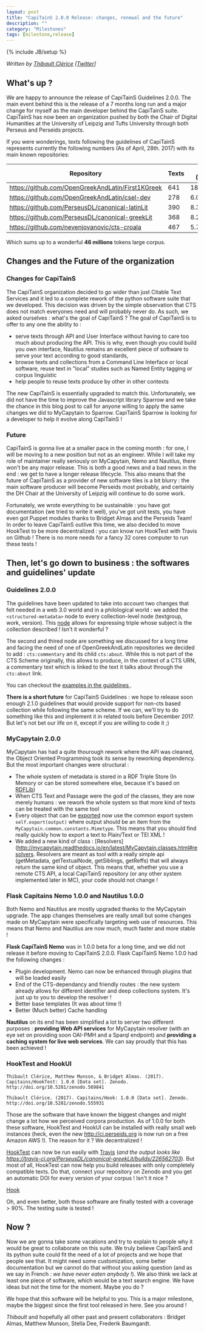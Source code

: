 ```yaml
---
layout: post
title: "CapiTainS 2.0.0 Release: changes, renewal and the future"
description: ""
category: "Milestones"
tags: [milestone,release]
---
```

{% include JB/setup %}

*Written by [Thibault Clérice](https://github.com/ponteineptique) \[[Twitter](https://github.com/twitter)\]*

## What's up ?

We are happy to announce the release of CapiTainS Guidelines 2.0.0. The main event behind this is the release of a 7 months long run and a 
major change for myself as the main developer behind the CapiTainS suite. CapiTainS has now been an organization pushed by both the Chair 
of Digital Humanities at the University of Leipzig and Tufts University through both Perseus and Perseids projects.

If you were wonderings, texts following the guidelines of CapiTainS represents currently the following numbers (As of April, 28th. 2017) with its main known repositories: 

| Repository                                        | Texts | Total (Words) | Ancient Greek | Latin     | English   | German  | French | Unknown |
|---------------------------------------------------|-------|---------------|---------------|-----------|-----------|---------|--------|---------|
| https://github.com/OpenGreekAndLatin/First1KGreek | 641   | 18.038.636    | 17.554.353    |           | 244.848   | 161.465 |        |         |
| https://github.com/OpenGreekAndLatin/csel-dev     | 278   | 6.055.446     |               | 6.055.446 |           |         |        |         |
| https://github.com/PerseusDL/canonical-latinLit   | 390   | 8.324.065     |               | 5.073.035 | 2.646.765 |         |        | 604.265 |
| https://github.com/PerseusDL/canonical-greekLit   | 368   | 8.294.584     | 1.770.357     | 1912      | 4.062.712 | 459.555 | 1912   |         |
| https://github.com/nevenjovanovic/cts-croala      | 467   | 5.700.000     |               | 5.700.00  |           |         |        |         |

Which sums up to a wonderful **46 millions** tokens large corpus.

## Changes and the Future of the organization

### Changes for CapiTainS

The CapiTainS organization decided to go wider than just Citable Text Services and it led to a complete rework of the python software suite that we developed. This decision was driven by the simple observation that CTS does not match everyones need and will probably never do. As such, we asked ourselves : what's the goal of CapiTainS ? The goal of CapiTainS is to offer to any one the ability to :

- serve texts through API and User Interface without having to care too much about producing the API. This is why, even though you could build you own interface, Nautilus remains an excellent piece of software to serve your text according to good standards,
- browse texts and collections from a Command Line Interface or local software, reuse text in "local" studies such as Named Entity tagging or corpus linguistic
- help people to reuse texts produce by other in other contexts

The new CapiTainS is essentially upgraded to match this. Unfortunately, we did not have the time to improve the Javascript library Sparrow and we take the chance in this blog post to call for anyone willing to apply the same changes we did to MyCapytain to Sparrow. CapiTainS Sparrow is looking for a developer to help it evolve along CapiTainS !

### Future

CapiTainS is gonna live at a smaller pace in the coming month : for one, I will be moving to a new position but not as an engineer. While I will take my role of maintainer really seriously on MyCapytain, Nemo and Nautilus, there won't be any major release. This is both a good news and a bad news in the end : we get to have a longer release lifecycle. This also means that the future of CapiTainS as a provider of new software tiles is a bit blurry : the main software producer will become Perseids most probably, and certainly the DH Chair at the University of Leipzig will continue to do some work.

Fortunately, we wrote everything to be sustainable : you have got documentation (we tried to write it well), you've got unit tests, you have even got Puppet modules thanks to Bridget Almas and the Perseids Team! In order to leave CapiTainS outlive this time, we also decided to move HookTest to be more decentralized : you can know run HookTest with Travis on Github ! There is no more needs for a fancy 32 cores computer to run these tests !

## Then, let's go down to business : the softwares and guidelines' update

### Guidelines 2.0.0

The guidelines have been updated to take into account two changes that felt needed in a web 3.0 world and in a philological world : we added the `<structured-metadata>` node to every collection-level node (textgroup, work, version). This [node](http://purl.org/capitains/ns/1.0#structured-metadata) allows for expressing triple whose subject is the collection described ! Isn't it wonderful ?

The second and thired node are something we discussed for a long time and facing the need of one of OpenGreekAndLatin repositories we decided to add : `cts:commentary` and its child `cts:about`. While this is not part of the CTS Scheme originally, this allows to produce, in the context of a CTS URN, a commentary text which is linked to the text it talks about through the `cts:about` link. 

You can checkout the [examples in the guidelines ](http://capitains.org/pages/guidelines).

**There is a short future** for CapiTainS Guidelines : we hope to release soon enough 2.1.0 guidelines that would provide support for non-cts based collection while following the same scheme. If we can, we'll try to do something like this and implement it in related tools before December 2017. But let's not bet our life on it, except if you are willing to code it ;)

### MyCapytain 2.0.0

MyCapytain has had a quite thourough rework where the API was cleaned, the Object Oriented Programming took its sense by reworking dependency. But the most important changes were structural : 

- The whole system of metadata is stored in a RDF Triple Store (In Memory or can be stored somewhere else, because it's based on [RDFLib](https://github.com/RDFLib/rdflib))
- When CTS Text and Passage were the god of the classes, they are now merely humans : we rework the whole system so that more kind of texts can be treated with the same tool
- Every object that can be [exported](http://mycapytain.readthedocs.io/en/latest/MyCapytain.classes.html#exportable-parent-classes) now use the common export system `self.export(output)` where output should be an item from the `MyCapytain.common.constants.Mimetype`. This means that you should find really quickly how to export a text to Plain/Text or TEI XML !
- We added a new kind of class : [Resolvers](http://mycapytain.readthedocs.io/en/latest/MyCapytain.classes.html#resolvers. Resolvers are meant as tool with a really simple api (getMetadata, getTextualNode, getSiblings, getReffs) that will always return the same kind of object. This means that, whether you use a remote CTS API, a local CapiTainS repository (or any other system implemented later in MC), your code should not change !

### Flask Capitains Nemo 1.0.0 and Nautilus 1.0.0

Both Nemo and Nautilus are mostly upgraded thanks to the MyCapytain upgrade. The app changes themselves are really small but some changes made on MyCapytain were specifically targeting web use of resources. This means that Nemo and Nautilus are now much, much faster and more stable !

**Flask CapiTainS Nemo** was in 1.0.0 beta for a long time, and we did not release it before moving to CapiTainS 2.0.0. Flask CapiTainS Nemo 1.0.0 had the following changes : 

- Plugin development. Nemo can now be enhanced through plugins that will be loaded easily
- End of the CTS-dependancy and friendly routes : the new system already allows for different identifier and deep collections system. It's just up to you to develop the resolver !
- Better base templates (It was about time !)
- Better (Much better) Cache handling

**Nautilus** on its end has been simplified a lot to server two different purposes : **providing Web API services** for MyCapytain resolver (with an eye set on providing soon OAI-PMH and a Sparql endpoint) and **providing a caching system for live web services**. We can say proudly that this has been achieved !

### HookTest and HookUI

`Thibault Clérice, Matthew Munson, & Bridget Almas. (2017). Capitains/HookTest: 1.0.0 [Data set]. Zenodo. http://doi.org/10.5281/zenodo.569841`

`Thibault Clérice. (2017). Capitains/Hook: 1.0.0 [Data set]. Zenodo. http://doi.org/10.5281/zenodo.555931`

Those are the software that have known the biggest changes and might change a lot how we perceived corpora production. As of 1.0.0 for both these software, HookTest and HookUI can be installed with really small web instances (heck, even the new http://ci.perseids.org is now run on a free Amazon AWS !). The reason for it ? We decentralized !

[HookTest](https://github.com/capitains/HookTest) can now be run easily with [Travis](http://travis-ci.org/) (*and the output looks like https://travis-ci.org/PerseusDL/canonical-greekLit/builds/226562703*). But most of all, HookTest can now help you build releases with only completely compatible texts. Do that, connect your repository on Zenodo and you get an automatic DOI for every version of your corpus ! Isn't it nice ?

[Hook](https://github.com/capitains/Hook)

Oh, and even better, both those software are finally tested with a coverage > 90%. The testing suite is tested !

## Now ?

Now we are gonna take some vacations and try to explain to people why it would be great to collaborate on this suite. We truly believe CapiTainS and its python suite could fit the need of a lot of projects and we hope that people see that. It might need some customization, some better documentation but we cannot do that without you asking question (and as we say in French : *we have never eaten anybody !*). We also think we lack at least one piece of software, which would be a text search engine. We have ideas but not the time for the moment. Maybe you do ? 

We hope that this software will be helpful to you. This is a major milestone, maybe the biggest since the first tool released in here. See you around !

*Thibault* and hopefully all other past and present collaborators : Bridget Almas, Matthew Munson, Stella Dee, Frederik Baumgardt.